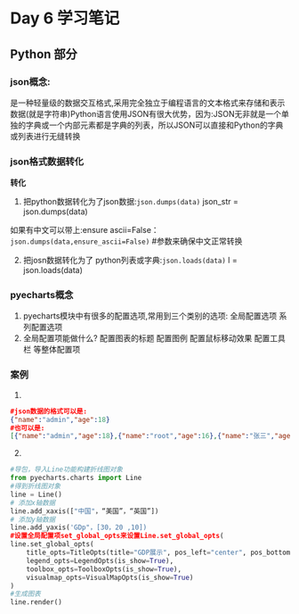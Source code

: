 # Day 6 学习笔记

## Python 部分

### json概念:
是一种轻量级的数据交互格式,采用完全独立于编程语言的文本格式来存储和表示数据(就是字符串)Python语言使用JSON有很大优势，因为:JSON无非就是一个单独的字典或一个内部元素都是字典的列表，所以JSON可以直接和Python的字典或列表进行无缝转换

### json格式数据转化
**转化**
1. 把python数据转化为了json数据:`json.dumps(data)`
json_str = json.dumps(data)

如果有中文可以带上:ensure ascii=False：
`json.dumps(data,ensure_ascii=False)`  #参数来确保中文正常转换

2. 把josn数据转化为了 python列表或字典:`json.loads(data)`
l = json.loads(data)

### pyecharts概念
1. pyecharts模块中有很多的配置选项,常用到三个类别的选项:
全局配置选项
系列配置选项
2. 全局配置项能做什么?
配置图表的标题
配置图例
配置鼠标移动效果
配置工具栏
等整体配置项

### 案例
1. 
```json
#json数据的格式可以是:
{"name":"admin","age":18}
#也可以是:
[{"name":"admin","age":18},{"name":"root","age":16},{"name":"张三","age":20}]
```

2. 
```python
#导包，导入Line功能构建折线图对象
from pyecharts.charts import Line
#得到折线图对象
line = Line()
# 添加x轴数据
line.add_xaxis(["中国"，“美国”，“英国”])
# 添加y轴数据
line.add_yaxis('GDp"，[30，20 ,10])
#设置全局配置项set_global_opts来设置Line.set_global_opts(
line.set_global_opts(
    title_opts=TitleOpts(title="GDP展示", pos_left="center", pos_bottom="1%"),           #配置图表的标题
    legend_opts=LegendOpts(is_show=True),
    toolbox_opts=ToolboxOpts(is_show=True),                                              #配置工具栏
    visualmap_opts=VisualMapOpts(is_show=True)
)
#生成图表
line.render()
```